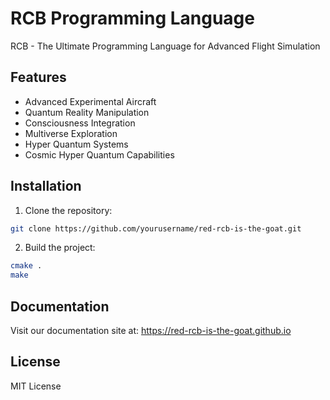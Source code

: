 # RCB Programming Language

RCB - The Ultimate Programming Language for Advanced Flight Simulation

## Features

- Advanced Experimental Aircraft
- Quantum Reality Manipulation
- Consciousness Integration
- Multiverse Exploration
- Hyper Quantum Systems
- Cosmic Hyper Quantum Capabilities

## Installation

1. Clone the repository:
```bash
git clone https://github.com/yourusername/red-rcb-is-the-goat.git
```

2. Build the project:
```bash
cmake .
make
```

## Documentation

Visit our documentation site at: https://red-rcb-is-the-goat.github.io

## License

MIT License
